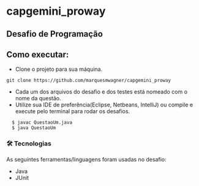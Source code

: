 # capgemini_proway
## Desafio de Programação


## Como executar:

- Clone o projeto para sua máquina.
``` 
git clone https://github.com/marquesmwagner/capgemini_proway
```
- Cada um dos arquivos do desafio e dos testes está nomeado com o nome da questão.
- Utilize sua IDE de preferência(Eclipse, Netbeans, IntelliJ) ou compile e execute pelo terminal para rodar os desafios.
```
  $ javac QuestaoUm.java
  $ java QuestaoUm
```


### 🛠 Tecnologias

As seguintes ferramentas/linguagens foram usadas no desafio:
- Java
- JUnit